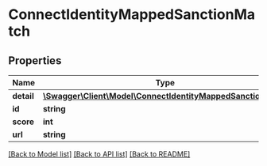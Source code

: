 # ConnectIdentityMappedSanctionMatch

## Properties
Name | Type | Description | Notes
------------ | ------------- | ------------- | -------------
**detail** | [**\Swagger\Client\Model\ConnectIdentityMappedSanctionDetail**](ConnectIdentityMappedSanctionDetail.md) |  | [optional] 
**id** | **string** |  | [optional] 
**score** | **int** |  | [optional] 
**url** | **string** |  | [optional] 

[[Back to Model list]](../../README.md#documentation-for-models) [[Back to API list]](../../README.md#documentation-for-api-endpoints) [[Back to README]](../../README.md)

